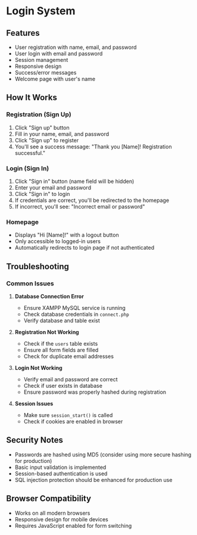 # Login System

## Features

- User registration with name, email, and password
- User login with email and password
- Session management
- Responsive design
- Success/error messages
- Welcome page with user's name

## How It Works

### Registration (Sign Up)

1. Click "Sign up" button
2. Fill in your name, email, and password
3. Click "Sign up" to register
4. You'll see a success message: "Thank you [Name]! Registration successful."

### Login (Sign In)

1. Click "Sign in" button (name field will be hidden)
2. Enter your email and password
3. Click "Sign in" to login
4. If credentials are correct, you'll be redirected to the homepage
5. If incorrect, you'll see: "Incorrect email or password"

### Homepage

- Displays "Hi [Name]!" with a logout button
- Only accessible to logged-in users
- Automatically redirects to login page if not authenticated

## Troubleshooting

### Common Issues

1. **Database Connection Error**
   - Ensure XAMPP MySQL service is running
   - Check database credentials in `connect.php`
   - Verify database and table exist

2. **Registration Not Working**
   - Check if the `users` table exists
   - Ensure all form fields are filled
   - Check for duplicate email addresses

3. **Login Not Working**
   - Verify email and password are correct
   - Check if user exists in database
   - Ensure password was properly hashed during registration

4. **Session Issues**
   - Make sure `session_start()` is called
   - Check if cookies are enabled in browser

## Security Notes

- Passwords are hashed using MD5 (consider using more secure hashing for production)
- Basic input validation is implemented
- Session-based authentication is used
- SQL injection protection should be enhanced for production use

## Browser Compatibility

- Works on all modern browsers
- Responsive design for mobile devices
- Requires JavaScript enabled for form switching
